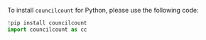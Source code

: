 To install `councilcount` for Python, please use the following code:

``` python
!pip install councilcount
import councilcount as cc
```
